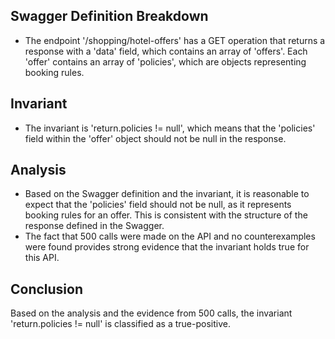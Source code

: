 ## Swagger Definition Breakdown
- The endpoint '/shopping/hotel-offers' has a GET operation that returns a response with a 'data' field, which contains an array of 'offers'. Each 'offer' contains an array of 'policies', which are objects representing booking rules.

## Invariant
- The invariant is 'return.policies != null', which means that the 'policies' field within the 'offer' object should not be null in the response.

## Analysis
- Based on the Swagger definition and the invariant, it is reasonable to expect that the 'policies' field should not be null, as it represents booking rules for an offer. This is consistent with the structure of the response defined in the Swagger.
- The fact that 500 calls were made on the API and no counterexamples were found provides strong evidence that the invariant holds true for this API.

## Conclusion
Based on the analysis and the evidence from 500 calls, the invariant 'return.policies != null' is classified as a true-positive.
